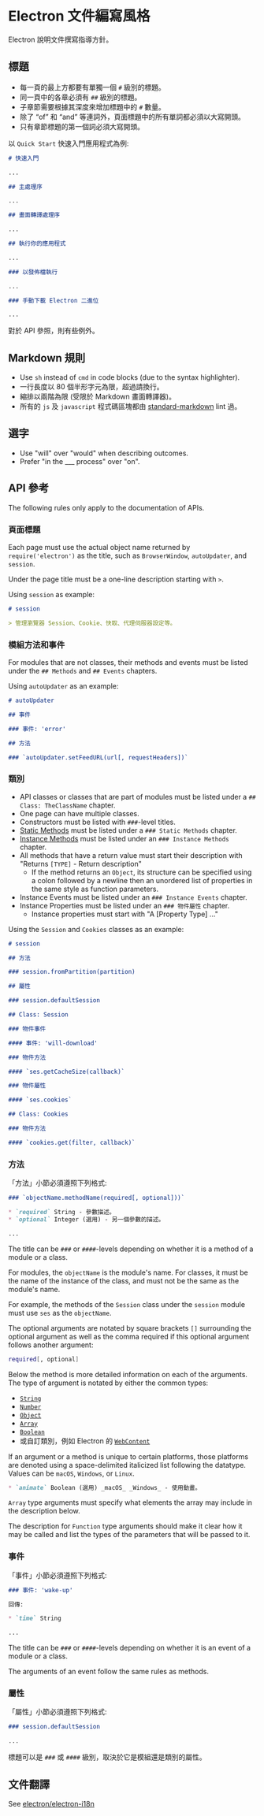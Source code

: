 # Electron 文件編寫風格

Electron 說明文件撰寫指導方針。

## 標題

* 每一頁的最上方都要有單獨一個 `#` 級別的標題。
* 同一頁中的各章必須有 `##` 級別的標題。
* 子章節需要根據其深度來增加標題中的 `#` 數量。
* 除了 “of” 和 “and” 等連詞外，頁面標題中的所有單詞都必須以大寫開頭。
* 只有章節標題的第一個詞必須大寫開頭。

以 `Quick Start` 快速入門應用程式為例:

```markdown
# 快速入門

...

## 主處理序

...

## 畫面轉譯處理序

...

## 執行你的應用程式

...

### 以發佈檔執行

...

### 手動下載 Electron 二進位

...
```

對於 API 參照，則有些例外。

## Markdown 規則

* Use `sh` instead of `cmd` in code blocks (due to the syntax highlighter).
* 一行長度以 80 個半形字元為限，超過請換行。
* 縮排以兩階為限 (受限於 Markdown 畫面轉譯器)。
* 所有的 `js` 及 `javascript` 程式碼區塊都由 [standard-markdown](http://npm.im/standard-markdown) lint 過。

## 選字

* Use "will" over "would" when describing outcomes.
* Prefer "in the ___ process" over "on".

## API 參考

The following rules only apply to the documentation of APIs.

### 頁面標題

Each page must use the actual object name returned by `require('electron')` as the title, such as `BrowserWindow`, `autoUpdater`, and `session`.

Under the page title must be a one-line description starting with `>`.

Using `session` as example:

```markdown
# session

> 管理瀏覽器 Session、Cookie、快取、代理伺服器設定等。
```

### 模組方法和事件

For modules that are not classes, their methods and events must be listed under the `## Methods` and `## Events` chapters.

Using `autoUpdater` as an example:

```markdown
# autoUpdater

## 事件

### 事件: 'error'

## 方法

### `autoUpdater.setFeedURL(url[, requestHeaders])`
```

### 類別

* API classes or classes that are part of modules must be listed under a `## Class: TheClassName` chapter.
* One page can have multiple classes.
* Constructors must be listed with `###`-level titles.
* [Static Methods](https://developer.mozilla.org/en-US/docs/Web/JavaScript/Reference/Classes/static) must be listed under a `### Static Methods` chapter.
* [Instance Methods](https://developer.mozilla.org/en-US/docs/Web/JavaScript/Reference/Classes#Prototype_methods) must be listed under an `### Instance Methods` chapter.
* All methods that have a return value must start their description with "Returns `[TYPE]` - Return description" 
  * If the method returns an `Object`, its structure can be specified using a colon followed by a newline then an unordered list of properties in the same style as function parameters.
* Instance Events must be listed under an `### Instance Events` chapter.
* Instance Properties must be listed under an `### 物件屬性` chapter. 
  * Instance properties must start with "A [Property Type] ..."

Using the `Session` and `Cookies` classes as an example:

```markdown
# session

## 方法

### session.fromPartition(partition)

## 屬性

### session.defaultSession

## Class: Session

### 物件事件

#### 事件: 'will-download'

### 物件方法

#### `ses.getCacheSize(callback)`

### 物件屬性

#### `ses.cookies`

## Class: Cookies

### 物件方法

#### `cookies.get(filter, callback)`
```

### 方法

「方法」小節必須遵照下列格式:

```markdown
### `objectName.methodName(required[, optional]))`

* `required` String - 參數描述。
* `optional` Integer (選用) - 另一個參數的描述。

...
```

The title can be `###` or `####`-levels depending on whether it is a method of a module or a class.

For modules, the `objectName` is the module's name. For classes, it must be the name of the instance of the class, and must not be the same as the module's name.

For example, the methods of the `Session` class under the `session` module must use `ses` as the `objectName`.

The optional arguments are notated by square brackets `[]` surrounding the optional argument as well as the comma required if this optional argument follows another argument:

```sh
required[, optional]
```

Below the method is more detailed information on each of the arguments. The type of argument is notated by either the common types:

* [`String`](https://developer.mozilla.org/en-US/docs/Web/JavaScript/Reference/Global_Objects/String)
* [`Number`](https://developer.mozilla.org/en-US/docs/Web/JavaScript/Reference/Global_Objects/Number)
* [`Object`](https://developer.mozilla.org/en-US/docs/Web/JavaScript/Reference/Global_Objects/Object)
* [`Array`](https://developer.mozilla.org/en-US/docs/Web/JavaScript/Reference/Global_Objects/Array)
* [`Boolean`](https://developer.mozilla.org/en-US/docs/Web/JavaScript/Reference/Global_Objects/Boolean)
* 或自訂類別，例如 Electron 的 [`WebContent`](api/web-contents.md)

If an argument or a method is unique to certain platforms, those platforms are denoted using a space-delimited italicized list following the datatype. Values can be `macOS`, `Windows`, or `Linux`.

```markdown
* `animate` Boolean (選用) _macOS_ _Windows_ - 使用動畫。
```

`Array` type arguments must specify what elements the array may include in the description below.

The description for `Function` type arguments should make it clear how it may be called and list the types of the parameters that will be passed to it.

### 事件

「事件」小節必須遵照下列格式:

```markdown
### 事件: 'wake-up'

回傳:

* `time` String

...
```

The title can be `###` or `####`-levels depending on whether it is an event of a module or a class.

The arguments of an event follow the same rules as methods.

### 屬性

「屬性」小節必須遵照下列格式:

```markdown
### session.defaultSession

...
```

標題可以是 `###` 或 `####` 級別，取決於它是模組還是類別的屬性。

## 文件翻譯

See [electron/electron-i18n](https://github.com/electron/electron-i18n#readme)